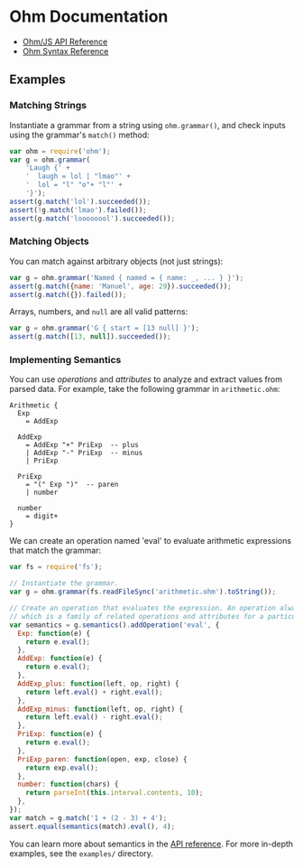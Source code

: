# Ohm Documentation

* [Ohm/JS API Reference](./api-reference.md)
* [Ohm Syntax Reference](./syntax-reference.md)

## Examples

### Matching Strings

Instantiate a grammar from a string using `ohm.grammar()`, and check inputs using the grammar's `match()` method:

```js
var ohm = require('ohm');
var g = ohm.grammar(
    'Laugh {' +
    '  laugh = lol | "lmao"' +
    '  lol = "l" "o"+ "l"' +
    '}');
assert(g.match('lol').succeeded());
assert(!g.match('lmao').failed());
assert(g.match('loooooool').succeeded());
```

### Matching Objects

You can match against arbitrary objects (not just strings):

```js
var g = ohm.grammar('Named { named = { name: _, ... } }');
assert(g.match({name: 'Manuel', age: 29}).succeeded());
assert(g.match({}).failed());
```

Arrays, numbers, and `null` are all valid patterns:

```js
var g = ohm.grammar('G { start = [13 null] }');
assert(g.match([13, null]).succeeded());
```

### Implementing Semantics

You can use _operations_ and _attributes_ to analyze and extract values from parsed data. For example, take the following grammar in `arithmetic.ohm`:

<script type="text/markscript">
  var fs = require('fs');
  // Make sure the grammar embedded below is the same as in 'arithmetic.ohm'.
  markscript.transformNextBlock(function(code) {
    assert(code === fs.readFileSync('arithmetic.ohm').toString(),
           'arithmetic.ohm does not match grammar in doc');
    return '';  // Don't actually execute anything.
  });
</script>

```
Arithmetic {
  Exp
    = AddExp

  AddExp
    = AddExp "+" PriExp  -- plus
    | AddExp "-" PriExp  -- minus
    | PriExp

  PriExp
    = "(" Exp ")"  -- paren
    | number

  number
    = digit+
}
```

We can create an operation named 'eval' to evaluate arithmetic expressions that match the grammar:

```js
var fs = require('fs');

// Instantiate the grammar.
var g = ohm.grammar(fs.readFileSync('arithmetic.ohm').toString());

// Create an operation that evaluates the expression. An operation always belongs to a Semantics,
// which is a family of related operations and attributes for a particular grammar.
var semantics = g.semantics().addOperation('eval', {
  Exp: function(e) {
    return e.eval();
  },
  AddExp: function(e) {
    return e.eval();
  },
  AddExp_plus: function(left, op, right) {
    return left.eval() + right.eval();
  },
  AddExp_minus: function(left, op, right) {
    return left.eval() - right.eval();
  },
  PriExp: function(e) {
    return e.eval();
  },
  PriExp_paren: function(open, exp, close) {
    return exp.eval();
  },
  number: function(chars) {
    return parseInt(this.interval.contents, 10);
  },
});
var match = g.match('1 + (2 - 3) + 4');
assert.equal(semantics(match).eval(), 4);
```

You can learn more about semantics in the [API reference](./api-reference.md#semantics). For more in-depth examples, see the `examples/` directory.
